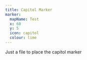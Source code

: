```yaml
---
title: Capitol Marker
marker:
  mapName: Test
  x: 60
  y: 5
  icon: capitol
  colour: lime
---
```


Just a file to place the capitol marker

